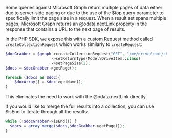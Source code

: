 Some queries against Microsoft Graph return multiple pages of data either due to server-side paging or due to the use of the $top query parameter to specifically limit the page size in a request. When a result set spans multiple pages, Microsoft Graph returns an @odata.nextLink property in the response that contains a URL to the next page of results.

In the PHP SDK, we expose this with a custom Request method called `createCollectionRequest` which works similarly to `createRequest`:

```php
$docGrabber = $graph->createCollectionRequest("GET", "/me/drive/root/children")
			        ->setReturnType(Model\DriveItem::class)
			        ->setPageSize(2);
$docs = $docGrabber->getPage();

foreach ($docs as $doc){
	$docArray[] = $doc->getName();
}
```
This eliminates the need to work with the @odata.nextLink directly.

If you would like to merge the full results into a collection, you can use $isEnd to iterate through all the results:

```php
while (!$docGrabber->isEnd()) {
  $docs = array_merge($docs,$docGrabber->getPage());
}
```

